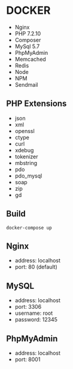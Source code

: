 DOCKER
======

* Nginx
* PHP 7.2.10
* Composer
* MySql 5.7
* PhpMyAdmin
* Memcached
* Redis
* Node
* NPM
* Sendmail

PHP Extensions
--------------

* json
* xml
* openssl
* ctype
* curl
* xdebug
* tokenizer
* mbstring
* pdo
* pdo_mysql
* soap
* zip
* gd

Build
-----

```
docker-compose up
```

Nginx
-----

* address: localhost
* port: 80 (default)

MySQL
-----

* address: localhost
* port: 3306
* username: root
* password: 12345

PhpMyAdmin
----------

* address: localhost
* port: 8001
